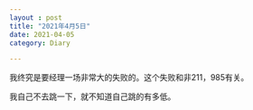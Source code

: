 ```yaml
---
layout : post
title: "2021年4月5日"
date: 2021-04-05
category: Diary

---
```


我终究是要经理一场非常大的失败的。这个失败和非211，985有关。

我自己不去跳一下，就不知道自己跳的有多低。

